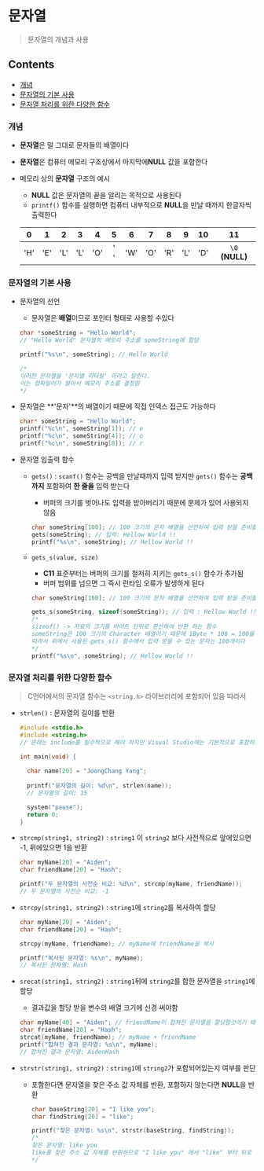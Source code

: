 # 문자열

> 문자열의 개념과 사용



## Contents

- [개념](#개념)
- [문자열의 기본 사용](#문자열의-기본-사용)
- [문자열 처리를 위한 다양한 함수](#문자열-처리를-위한-다양한-함수)



### 개념

- **문자열**은 말 그대로 문자들의 배열이다

- **문자열**은 컴퓨터 메모리 구조상에서 마지막에**NULL** 값을 포함한다

- 메모리 상의 **문자열** 구조의 예시

  - **NULL** 값은 문자열의 끝을 알리는 목적으로 사용된다
  - `printf()` 함수를 실행하면 컴퓨터 내부적으로 **NULL**을 만날 때까지 한글자씩 출력한다

  |  0   |  1   |  2   |  3   |  4   |  5   |  6   |  7   |  8   |  9   |  10  |       11        |
  | :--: | :--: | :--: | :--: | :--: | :--: | :--: | :--: | :--: | :--: | :--: | :-------------: |
  | 'H'  | 'E'  | 'L'  | 'L'  | 'O'  | ' '  | 'W'  | 'O'  | 'R'  | 'L'  | 'D'  | `\0` **(NULL)** |

  

### 문자열의 기본 사용

- 문자열의 선언

  - 문자열은 **배열**이므로 포인터 형태로 사용할 수있다

  ``` c
  char *someString = "Hello World"; 
  // "Hello World" 문자열의 메모리 주소를 someString에 할당
  
  printf("%s\n", someString); // Hello World
  
  /*
  이러한 문자열을 '문자열 리터럴' 이라고 말한다.
  이는 컴파일러가 알아서 메모리 주소를 결정함
  */
  ```

  

- 문자열은 **'문자'**의 배열이기 때문에 직접 인덱스 접근도 가능하다

  ``` c
  char* someString = "Hello World"; 
  printf("%c\n", someString[1]); // e
  printf("%c\n", someString[4]); // o
  printf("%c\n", someString[8]); // r
  ```

- 문자열 입출력 함수

  - `gets()` : `scanf()` 함수는 공백을 만날때까지 입력 받지만 `gets()` 함수는 **공백까지** 포함하여 **한 줄을** 입력 받는다

    - 버퍼의 크기를 벗어나도 입력을 받아버리기 때문에 문제가 있어 사용되지 않음

    ``` c
    char someString[100]; // 100 크기의 문자 배열을 선언하여 입력 받을 준비를 한다
    gets(someString); // 입력: Hellow World !!
    printf("%s\n", someString); // Hellow World !!
    ```

  - `gets_s(value, size)`

    - **C11** 표준부터는 버퍼의 크기를 철저히 지키는 `gets_s()` 함수가 추가됨
    - 버퍼 범위를 넘으면 그 즉시 런타임 오류가 발생하게 된다

    

    ``` c
    char someString[100]; // 100 크기의 문자 배열을 선언하여 입력 받을 준비를 한다
    
    gets_s(someString, sizeof(someString)); // 입력 : Hellow World !!
    /* 
    sizeof() -> 자료의 크기를 바이트 단위로 환산하여 반환 하는 함수
    someString은 100 크기의 Character 배열이기 때문에 1Byte * 100 = 100을 반환한다
    따라서 위에서 사용된 gets_s() 함수에서 입력 받을 수 있는 문자는 100개이다
    */
    printf("%s\n", someString); // Hellow World !!
    ```



### 문자열 처리를 위한 다양한 함수

> C언어에서의 문자열 함수는 `<string.h>` 라이브러리에 포함되어 있음 따라서



- `strlen()` : 문자열의 길이를 반환

  ``` c
  #include <stdio.h>
  #include <string.h> 
  // 원래는 include를 필수적으로 해야 하지만 Visual Studio에는 기본적으로 포함하고 있어서 include 하지 않아도 됨
  
  int main(void) {
      
  	char name[20] = "JoongChang Yang"; 
      
  	printf("문자열의 길이: %d\n", strlen(name));
  	// 문자열의 길이: 15
  
  	system("pause");
  	return 0;
  }
  ```

- `strcmp(string1, string2)` : `string1` 이 `string2` 보다 사전적으로 앞에있으면 -1, 뒤에있으면 1을 반환

  ``` c
  char myName[20] = "Aiden"; 
  char friendName[20] = "Hash";
  
  printf("두 문자열의 사전순 비교: %d\n", strcmp(myName, friendName));
  // 두 문자열의 사전순 비교: -1
  ```

- `strcpy(string1, string2)` : `string1`에 `string2`를 복사하여 할당

  ``` c
  char myName[20] = "Aiden"; 
  char friendName[20] = "Hash";
  
  strcpy(myName, friendName); // myName에 friendName을 복사
  
  printf("복사된 문자열: %s\n", myName);
  // 복사된 문자열: Hash
  ```

- `srecat(string1, string2)` : `string1`뒤에 `string2`를 합한 문자열을 `string1`에 할당

  - 결과값을 할당 받을 변수의 배열 크기에 신경 써야함

  ``` c
  char myName[40] = "Aiden"; // friendName이 합쳐진 문자열을 할당할것이기 때문에 크기를 더줌
  char friendName[20] = "Hash";
  strcat(myName, friendName); // myName + friendName
  printf("합쳐진 결과 문자열: %s\n", myName);
  // 합쳐진 결과 문자열: AidenHash
  ```

- `strstr(string1, string2)` : `string1`에 `string2`가 포함되어있는지 여부를 판단

  - 포함한다면 문자열을 찾은 주소 값 자체를 반환, 포함하지 않는다면 **NULL**을 반환

    ``` c
    char baseString[20] = "I like you"; 
    char findString[20] = "like";
    
    printf("찾은 문자열: %s\n", strstr(baseString, findString));
    /*
    찾은 문자열: like you
    like를 찾은 주소 값 자체를 반환하므로 "I like you" 에서 "like" 부터 뒤로 쭉 출력 -> "like you"
    */
    ```